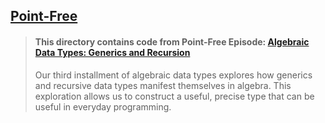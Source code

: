 ## [Point-Free](https://www.pointfree.co)

> #### This directory contains code from Point-Free Episode: [Algebraic Data Types: Generics and Recursion](https://www.pointfree.co/episodes/ep19-algebraic-data-types-generics-and-recursion)
>
> Our third installment of algebraic data types explores how generics and recursive data types manifest themselves in algebra. This exploration allows us to construct a useful, precise type that can be useful in everyday programming.
